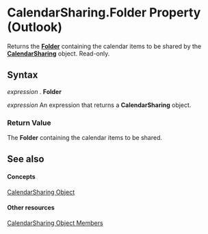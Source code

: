 
# CalendarSharing.Folder Property (Outlook)

Returns the  **[Folder](3cf6cda8-6d70-666e-2643-9d9c5b9cacfc.md)** containing the calendar items to be shared by the **[CalendarSharing](37a8a15e-51c2-b1a0-7db6-cf2a1f4e8405.md)** object. Read-only.


## Syntax

 _expression_ . **Folder**

 _expression_ An expression that returns a **CalendarSharing** object.


### Return Value

The  **Folder** containing the calendar items to be shared.


## See also


#### Concepts


[CalendarSharing Object](37a8a15e-51c2-b1a0-7db6-cf2a1f4e8405.md)
#### Other resources


[CalendarSharing Object Members](1b2b6233-9816-e3f2-5924-694ce30cc8ef.md)
